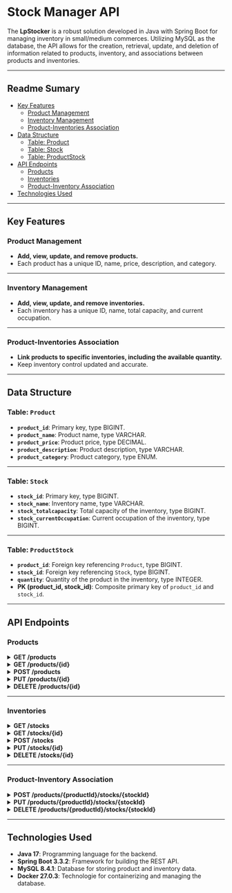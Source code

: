 # Stock Manager API

The **LpStocker** is a robust solution developed in Java with Spring Boot for managing inventory in small/medium commerces. Utilizing MySQL as the database, the API allows for the creation, retrieval, update, and deletion of information related to products, inventory, and associations between products and inventories.

---

## Readme Sumary

- [Key Features](#key-features)
  - [Product Management](#product-management)
  - [Inventory Management](#inventory-management)
  - [Product-Inventories Association](#product-inventories-association)
- [Data Structure](#data-structure)
  - [Table: Product](#table-product)
  - [Table: Stock](#table-stock)
  - [Table: ProductStock](#table-productstock)
- [API Endpoints](#api-endpoints)
  - [Products](#products)
  - [Inventories](#inventories)
  - [Product-Inventory Association](#product-inventory-association)
- [Technologies Used](#technologies-used)

---

## Key Features

### Product Management

- **Add, view, update, and remove products.**
- Each product has a unique ID, name, price, description, and category.

---

### Inventory Management

- **Add, view, update, and remove inventories.**
- Each inventory has a unique ID, name, total capacity, and current occupation.

---

### Product-Inventories Association

- **Link products to specific inventories, including the available quantity.**
- Keep inventory control updated and accurate.

---

## Data Structure

### Table: `Product`

- **`product_id`**: Primary key, type BIGINT.
- **`product_name`**: Product name, type VARCHAR.
- **`product_price`**: Product price, type DECIMAL.
- **`product_description`**: Product description, type VARCHAR.
- **`product_category`**: Product category, type ENUM.

---

### Table: `Stock`

- **`stock_id`**: Primary key, type BIGINT.
- **`stock_name`**: Inventory name, type VARCHAR.
- **`stock_totalcapacity`**: Total capacity of the inventory, type BIGINT.
- **`stock_currentOccupation`**: Current occupation of the inventory, type BIGINT.

---

### Table: `ProductStock`

- **`product_id`**: Foreign key referencing `Product`, type BIGINT.
- **`stock_id`**: Foreign key referencing `Stock`, type BIGINT.
- **`quantity`**: Quantity of the product in the inventory, type INTEGER.
- **PK (product_id, stock_id)**: Composite primary key of `product_id` and `stock_id`.

---

## API Endpoints

### Products

<details>
<summary><strong>GET /products</strong></summary>

- **Response:**
    ```json
    [
      {
        "product_id": 1,
        "product_name": "Example Product",
        "product_price": 19.99,
        "product_description": "Description of the product.",
        "product_category": "Electronics"
      }
    ]
    ```

- **Possible Errors:**
  - **401 Unauthorized**
    - **Response:**
      ```json
      {
        "code": 401,
        "message": "Unauthorized access."
      }
      ```
  - **500 Internal Server Error**
    - **Response:**
      ```json
      {
        "code": 500,
        "message": "Internal server error."
      }
      ```
</details>

<details>
<summary><strong>GET /products/{id}</strong></summary>

- **Response:**
    ```json
    {
      "product_id": 1,
      "product_name": "Example Product",
      "product_price": 19.99,
      "product_description": "Description of the product.",
      "product_category": "Electronics"
    }
    ```

- **Possible Errors:**
  - **401 Unauthorized**
    - **Response:**
      ```json
      {
        "code": 401,
        "message": "Unauthorized access."
      }
      ```
  - **404 Not Found**
    - **Response:**
      ```json
      {
        "code": 404,
        "message": "Product not found."
      }
      ```
</details>

<details>
<summary><strong>POST /products</strong></summary>

- **Request Body:**
    ```json
    {
      "product_name": "New Product",
      "product_price": 29.99,
      "product_description": "Description of the new product.",
      "product_category": "Books"
    }
    ```

- **Possible Responses:**
  - **201 Created**
    - **Response:**
      ```json
      {
        "code": 201,
        "message": "Product created successfully."
      }
      ```
  - **400 Bad Request**
    - **Response:**
      ```json
      {
        "code": 400,
        "message": "Invalid request data."
      }
      ```
  - **401 Unauthorized**
    - **Response:**
      ```json
      {
        "code": 401,
        "message": "Unauthorized access."
      }
      ```
</details>

<details>
<summary><strong>PUT /products/{id}</strong></summary>

- **Request Body:**
    ```json
    {
      "product_name": "Updated Product",
      "product_price": 24.99,
      "product_description": "Updated description of the product.",
      "product_category": "Home Appliances"
    }
    ```

- **Possible Errors:**
  - **401 Unauthorized**
    - **Response:**
      ```json
      {
        "code": 401,
        "message": "Unauthorized access."
      }
      ```
  - **404 Not Found**
    - **Response:**
      ```json
      {
        "code": 404,
        "message": "Product not found."
      }
      ```
  - **400 Bad Request**
    - **Response:**
      ```json
      {
        "code": 400,
        "message": "Invalid request data."
      }
      ```
</details>

<details>
<summary><strong>DELETE /products/{id}</strong></summary>

- **Response:**
    ```json
    {
      "message": "Product deleted successfully."
    }
    ```

- **Possible Errors:**
  - **401 Unauthorized**
    - **Response:**
      ```json
      {
        "code": 401,
        "message": "Unauthorized access."
      }
      ```
  - **404 Not Found**
    - **Response:**
      ```json
      {
        "code": 404,
        "message": "Product not found."
      }
      ```
</details>

---

### Inventories

<details>
<summary><strong>GET /stocks</strong></summary>

- **Response:**
    ```json
    [
      {
        "stock_id": 1,
        "stock_name": "Main Warehouse",
        "stock_totalcapacity": 1000,
        "stock_currentOccupation": 250
      }
    ]
    ```

- **Possible Errors:**
  - **401 Unauthorized**
    - **Response:**
      ```json
      {
        "code": 401,
        "message": "Unauthorized access."
      }
      ```
</details>

<details>
<summary><strong>GET /stocks/{id}</strong></summary>

- **Response:**
    ```json
    {
      "stock_id": 1,
      "stock_name": "Main Warehouse",
      "stock_totalcapacity": 1000,
      "stock_currentOccupation": 250
    }
    ```

- **Possible Errors:**
  - **401 Unauthorized**
    - **Response:**
      ```json
      {
        "code": 401,
        "message": "Unauthorized access."
      }
      ```
  - **404 Not Found**
    - **Response:**
      ```json
      {
        "code": 404,
        "message": "Inventory not found."
      }
      ```
</details>

<details>
<summary><strong>POST /stocks</strong></summary>

- **Request Body:**
    ```json
    {
      "stock_name": "New Warehouse",
      "stock_totalcapacity": 1500,
      "stock_currentOccupation": 0
    }
    ```

- **Possible Responses:**
  - **201 Created**
    - **Response:**
      ```json
      {
        "code": 201,
        "message": "Inventory created successfully."
      }
      ```
  - **400 Bad Request**
    - **Response:**
      ```json
      {
        "code": 400,
        "message": "Invalid request data."
      }
      ```
  - **401 Unauthorized**
    - **Response:**
      ```json
      {
        "code": 401,
        "message": "Unauthorized access."
      }
      ```
</details>

<details>
<summary><strong>PUT /stocks/{id}</strong></summary>

- **Request Body:**
    ```json
    {
      "stock_name": "Updated Warehouse",
      "stock_totalcapacity": 1200,
      "stock_currentOccupation": 300
    }
    ```

- **Possible Errors:**
  - **401 Unauthorized**
    - **Response:**
      ```json
      {
        "code": 401,
        "message": "Unauthorized access."
      }
      ```
  - **404 Not Found**
    - **Response:**
      ```json
      {
        "code": 404,
        "message": "Inventory not found."
      }
      ```
  - **400 Bad Request**
    - **Response:**
      ```json
      {
        "code": 400,
        "message": "Invalid request data."
      }
      ```
</details>

<details>
<summary><strong>DELETE /stocks/{id}</strong></summary>

- **Response:**
    ```json
    {
      "message": "Inventory deleted successfully."
    }
    ```

- **Possible Errors:**
  - **401 Unauthorized**
    - **Response:**
      ```json
      {
        "code": 401,
        "message": "Unauthorized access."
      }
      ```
  - **404 Not Found**
    - **Response:**
      ```json
      {
        "code": 404,
        "message": "Inventory not found."
      }
      ```
</details>

---

### Product-Inventory Association

<details>
<summary><strong>POST /products/{productId}/stocks/{stockId}</strong></summary>

- **Request Body:**
    ```json
    {
      "quantity": 50
    }
    ```

- **Possible Responses:**
  - **201 Created**
    - **Response:**
      ```json
      {
        "code": 201,
        "message": "Product-stock association created successfully."
      }
      ```
  - **400 Bad Request**
    - **Response:**
      ```json
      {
        "code": 400,
        "message": "Invalid request data."
      }
      ```
  - **401 Unauthorized**
    - **Response:**
      ```json
      {
        "code": 401,
        "message": "Unauthorized access."
      }
      ```
  - **404 Not Found**
    - **Response:**
      ```json
      {
        "code": 404,
        "message": "Product or inventory not found."
      }
      ```
</details>

<details>
<summary><strong>PUT /products/{productId}/stocks/{stockId}</strong></summary>

- **Request Body:**
    ```json
    {
      "quantity": 75
    }
    ```

- **Possible Errors:**
  - **401 Unauthorized**
    - **Response:**
      ```json
      {
        "code": 401,
        "message": "Unauthorized access."
      }
      ```
  - **404 Not Found**
    - **Response:**
      ```json
      {
        "code": 404,
        "message": "Product or inventory not found."
      }
      ```
  - **400 Bad Request**
    - **Response:**
      ```json
      {
        "code": 400,
        "message": "Invalid request data."
      }
      ```
</details>

<details>
<summary><strong>DELETE /products/{productId}/stocks/{stockId}</strong></summary>

- **Response:**
    ```json
    {
      "message": "Product-stock association deleted successfully."
    }
    ```

- **Possible Errors:**
  - **401 Unauthorized**
    - **Response:**
      ```json
      {
        "code": 401,
        "message": "Unauthorized access."
      }
      ```
  - **404 Not Found**
    - **Response:**
      ```json
      {
        "code": 404,
        "message": "Product or inventory not found."
      }
      ```
</details>

---

## Technologies Used

- **Java 17**: Programming language for the backend.
- **Spring Boot 3.3.2**: Framework for building the REST API.
- **MySQL 8.4.1**: Database for storing product and inventory data.
- **Docker 27.0.3**: Technologie for containerizing and managing the database.
